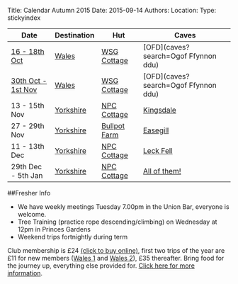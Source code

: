 Title: Calendar Autumn 2015
Date: 2015-09-14
Authors:
Location:
Type: stickyindex

|Date              | Destination                          | Hut                                                                                  | Caves                                  |
| ---              |  ---                                 | ---                                                                                  |  ---                                   |
|[16 - 18th Oct](https://www.imperialcollegeunion.org/shop/club-society-project-products/caving-products/10871/freshers-trip-fee-wales-1-1610-1810)     | [Wales](caves?search=Wales)          | [WSG Cottage](http://www.wsg.org.uk/html/cottage.htm)                                | [OFD](caves?search=Ogof Ffynnon ddu)   |
|[30th Oct - 1st Nov](https://www.imperialcollegeunion.org/shop/club-society-project-products/caving-products/10872/freshers-trip-fee-wales-2-2310-2510)| [Wales](caves?search=Wales)          | [WSG Cottage](http://www.wsg.org.uk/html/cottage.htm)                                | [OFD](caves?search=Ogof Ffynnon ddu)   |
|13 - 15th Nov     | [Yorkshire](caves?search=Yorkshire)  | [NPC Cottage](http://www.northernpennineclub.org.uk/greenclose/greenclose.htm)       | [Kingsdale](caves?search=Kingsdale)    |
|27 - 29th Nov     | [Yorkshire](caves?search=Yorkshire)  | [Bullpot Farm](http://www.rrcpc.org.uk/wordpress/accommodation-booking/bullpot-farm) | [Easegill](caves?search=Easegill)      |
|11 - 13th Dec     | [Yorkshire](caves?search=Yorkshire)  | [NPC Cottage](http://www.northernpennineclub.org.uk/greenclose/greenclose.htm)       | [Leck Fell](caves?search=Leck%20Fell)  |
|29th Dec - 5th Jan| [Yorkshire](caves?search=Yorkshire)  | [NPC Cottage](http://www.northernpennineclub.org.uk/greenclose/greenclose.htm)       | [All of them!](caves?search=Yorkshire) |

##Fresher Info

* We have weekly meetings Tuesday 7.00pm in the Union Bar, everyone is welcome.
* Tree Training (practice rope descending/climbing) on Wednesday at 12pm in Princes Gardens
* Weekend trips fortnightly during term

Club membership is £24 [(click to buy online)](https://www.imperialcollegeunion.org/shop/club-society-project-products/caving-products/10187/caving-membership-15-16), first two trips of the year are £11 for new members ([Wales 1](https://www.imperialcollegeunion.org/shop/club-society-project-products/caving-products/10871/freshers-trip-fee-wales-1-1610-1810) and [Wales 2](https://www.imperialcollegeunion.org/shop/club-society-project-products/caving-products/10872/freshers-trip-fee-wales-2-2310-2510)), £35 thereafter. Bring food for the journey up, everything else provided for. [Click here for more information]({filename}/pages/clubinfo.md).
